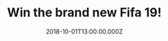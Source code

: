 ---
campaign-uuid: "c-b1629deb-b6eb-43c9-84f7-680ad93dcfc1"
type: "Competition"
category: "Gifts"
date: "2018-10-01T13:00:00.000Z"
end-date: "2018-11-01T23:59:00.000Z"
disable-form: false
is_promoted: false
has_entry_page: true
title: "Win the brand new Fifa 19!"
competition-description: "<p>We have the game everybody is talking about and we want\
  \ to give it to YOU! Yes, that’s right, we have managed to get our hands on the\
  \ brand new Fifa 19 to one of our lucky readers. But that is not all, you decide\
  \ in which platform you want the game for!</p>\r\n<p>Ready to feel a champion-caliber\
  \ experience on and off the pitch? Click below for a chance to win!</p>"
hero-header: "Win the brand new Fifa 19!"
terms-confirmation: "N/A"
banner-img: "https://assets.expresslyapp.com/asset-abcd0cc9-e2c4-4599-a3da-f1e5cba20484.jpg"
logo-left-href: "clubhttp://club.expressly.io"
logo-left-image: "https://assets.expresslyapp.com/asset-d2207bc3-a5d1-4ac2-94ff-1a351cdc35cf.jpg"
logo-left-title: "Club Expressly"
bg-image-hero: "https://assets.expresslyapp.com/asset-7c887f83-9eda-4eab-a16a-375157424c7d.jpg"
bg-image-first: "https://assets.expresslyapp.com/asset-1ad0b391-41e3-4139-a986-931f9edfb825.jpg"
section1-content: "</p>Active Touch Headline, Dynamic Tactics, Timed Finishing, Official\
  \ UEFA Elements… are some of its new features! But that is just the beginning: the\
  \ brand new Fifa  offers a gameplay innovation that allows you to control the pitch\
  \ in every moment and provides a new way to play. Do you want to experience the\
  \ dramatic finale of the story of Alex Hunter? or maybe you want to be the best\
  \ at the prestigious UEFA Champions League?</p>\r\n<p>If you can’t wait to play\
  \ the brand new Fifa 19, enter the form below for a chance to win it!</p>\r\n<p>Good\
  \ luck!</p>"
entry-title: "Win the brand new Fifa 19!"
entry-content: "Enter the draw to win the brand new Fifa 19 by completing the form\
  \ below before 23:59 on 1st of November 2018."
has-winner: false
prize-description: "The brand new Fifa 19!"
special-conditions: "Multiple entries are allowed up to one every day.\r\nThis competition\
  \ is also available on: https://aaa.nme.com/competitions/fifa-19-giveaway"
---